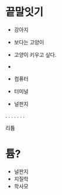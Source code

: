 # 끝말잇기

- 강아지
 
- 보다는 고양이

- 고양이 키우고 싶다.

-
- 컴퓨터
- 터미널
- 널판지 

.
.
.
.
.
.
.

리튬

튬?
=======
- 널판지 
- 지질학
- 학사모
